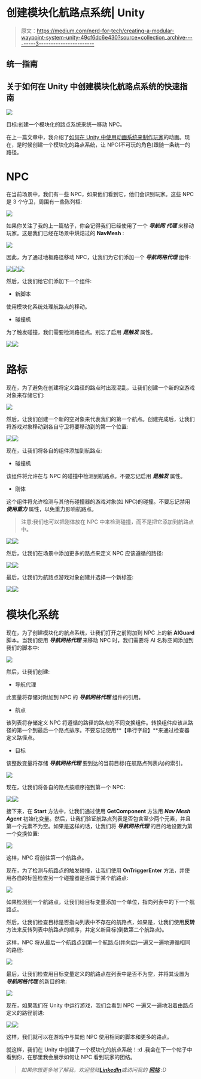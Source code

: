 # 创建模块化航路点系统| Unity

> 原文：<https://medium.com/nerd-for-tech/creating-a-modular-waypoint-system-unity-49cf6dc6e430?source=collection_archive---------3----------------------->

## 统一指南

## 关于如何在 Unity 中创建模块化航路点系统的快速指南

![](img/a83276e200bf120d8f2484af20d1806c.png)

目标:创建一个模块化的路点系统来统一移动 NPC。

在上一篇文章中，我介绍了[如何在 Unity 中使用动画系统来制作玩家](/nerd-for-tech/using-the-animation-system-unity-d80c8be71f87)的动画。现在，是时候创建一个模块化的路点系统，让 NPC(不可玩的角色)跟随一条统一的路径。

# NPC

在当前场景中，我们有一些 NPC，如果他们看到它，他们会识别玩家。这些 NPC 是 3 个守卫，周围有一些陈列柜:

![](img/6d1c09b5bc8e62656028f6dcfe05d5e6.png)

如果你关注了我的上一篇帖子，你会记得我们已经使用了一个 ***导航网*** ***代理*** 来移动玩家。这是我们已经在场景中烘焙过的 **NavMesh** :

![](img/85bb9775e413b4fdc44534a737b55c49.png)

因此，为了通过地板路径移动 NPC，让我们为它们添加一个 ***导航网格代理*** 组件:

![](img/48a6dae72b9a1ebf02bf48a67dd31abf.png)![](img/29792c73270afee9bd9c89866c6c6711.png)![](img/918787295b9df199d103727cf08cb755.png)

然后，让我们给它们添加下一个组件:

*   新脚本

使用模块化系统处理航路点的移动。

*   碰撞机

为了触发碰撞，我们需要检测路径点。别忘了启用 ***是触发*** 属性。

![](img/5b41b65fa9ab7f7cbccba5251b983760.png)![](img/8d316096e2b16c47417aa55e329bd1c0.png)

# 路标

现在，为了避免在创建将定义路径的路点时出现混乱，让我们创建一个新的空游戏对象来存储它们:

![](img/26b193d6f4f5ed66e4665e5180e3042a.png)

然后，让我们创建一个新的空对象来代表我们的第一个航点。创建完成后，让我们将游戏对象移动到各自守卫将要移动到的第一个位置:

![](img/2a1a443168f5620611a32bb9144342c4.png)![](img/31d78f84c04ee2a7790c76e8941af8fc.png)

现在，让我们将各自的组件添加到航路点:

*   碰撞机

该组件将允许在与 NPC 的碰撞中检测到航路点。不要忘记启用 ***是触发*** 属性。

*   刚体

这个组件将允许检测与其他有碰撞器的游戏对象(如 NPC)的碰撞。不要忘记禁用 ***使用重力*** 属性，以免重力影响航路点。

> 注意:我们也可以把刚体放在 NPC 中来检测碰撞，而不是把它添加到航路点中。

![](img/c2b625a8447b12dc5bd1f7c13049c177.png)![](img/523dd1c1163cfa415bd8ba73a6a7f7a7.png)

然后，让我们在场景中添加更多的路点来定义 NPC 应该遵循的路径:

![](img/2503a8d7074e07dbb3e615bf8059d89e.png)![](img/b31638a1e7694edefab3afaf11af814f.png)

最后，让我们为航路点游戏对象创建并选择一个新标签:

![](img/8ae8543a1221220a42dadff1e745523a.png)![](img/81c6aae2f455c7c80babe8894feea9f3.png)

# 模块化系统

现在，为了创建模块化的航点系统，让我们打开之前附加到 NPC 上的新 **AIGuard** 脚本。当我们使用 ***导航网格代理*** 来移动 NPC 时，我们需要将 AI 名称空间添加到我们的脚本中:

![](img/e2d3145e845024fb33f8ef9c918d43f4.png)

然后，让我们创建:

*   导航代理

此变量将存储对附加到 NPC 的 ***导航网格代理*** 组件的引用。

*   航点

该列表将存储定义 NPC 将遵循的路径的路点的不同变换组件。转换组件应该从路径的第一个到最后一个路点排序。不要忘记使用**【串行字段】**来通过检查器定义路径点。

*   目标

该整数变量将存储 ***导航网格代理*** 要到达的当前目标(在航路点列表内)的索引。

![](img/86116c4ceb053ea984f1c6a003bdb779.png)

现在，让我们将各自的路点按顺序拖到第一个 NPC:

![](img/2cc30743c62b3fb1668bf433651bbc03.png)![](img/6af9ec104514de3cc77585daf0f53874.png)

接下来，在 **Start** 方法中，让我们通过使用 **GetComponent** 方法用 ***Nav Mesh Agent*** 初始化变量。然后，让我们验证航路点列表是否包含至少两个元素，并且第一个元素不为空。如果是这样的话，让我们将 ***导航网格代理*** 的目的地设置为第一个变换位置:

![](img/93fd5008afadfe972649911e29aabef9.png)

这样，NPC 将前往第一个航路点。

现在，为了检测与航路点的触发碰撞，让我们使用 **OnTriggerEnter** 方法，并使用各自的标签检查另一个碰撞器是否属于某个航路点:

![](img/6d224d3b96f5c3039f8c83796a4bce13.png)

如果检测到一个航路点，让我们给目标变量添加一个单位，指向列表中的下一个航路点。

然后，让我们检查目标是否指向列表中不存在的航路点，如果是，让我们使用**反转**方法来反转列表中航路点的顺序，并定义新目标(倒数第二个航路点)。

这样，NPC 将从最后一个航路点到第一个航路点(并向后)一遍又一遍地遵循相同的路径:

![](img/dba378d3c312225e71d295ff18777991.png)

最后，让我们检查用目标变量定义的航路点在列表中是否不为空，并将其设置为 ***导航网格代理*** 的新目的地:

![](img/644655b28b9215f52f313e1ca9352dd0.png)

现在，如果我们在 Unity 中运行游戏，我们会看到 NPC 一遍又一遍地沿着由路点定义的路径前进:

![](img/69ccb6fe9567eead6e7fbcfaa96c4d12.png)![](img/ea895915ec22f7124b29f00d33315e66.png)

这样，我们就可以在游戏中与其他 NPC 使用相同的脚本和更多的路点。

就这样，我们在 Unity 中创建了一个模块化的航点系统！:d .我会在下一个帖子中看到你，在那里我会展示如何让 NPC 看到玩家的团结。

> *如果你想更多地了解我，欢迎登陆*[***LinkedIn***](https://www.linkedin.com/in/fas444/)**或访问我的* [***网站***](http://fernandoalcasan.com/) *:D**